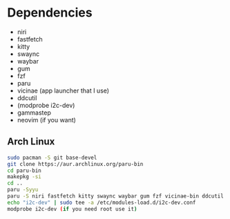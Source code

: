 # Dependencies

- niri
- fastfetch
- kitty
- swaync
- waybar
- gum
- fzf
- paru
- vicinae (app launcher that I use)
- ddcutil
- (modprobe i2c-dev)
- gammastep
- neovim (if you want)

## Arch Linux
```bash
sudo pacman -S git base-devel
git clone https://aur.archlinux.org/paru-bin
cd paru-bin
makepkg -si
cd ..
paru -Syyu
paru -S niri fastfetch kitty swaync waybar gum fzf vicinae-bin ddcutil gammastep neovim
echo "i2c-dev" | sudo tee -a /etc/modules-load.d/i2c-dev.conf
modprobe i2c-dev (if you need root use it)
```
